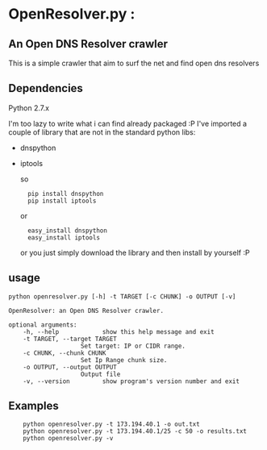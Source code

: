 OpenResolver.py : 
===
## An Open DNS Resolver crawler

This is a simple crawler that aim to surf the net and find open dns resolvers
## Dependencies

Python 2.7.x

I'm too lazy to write what i can find already packaged :P
I've imported a couple of library that are not in the standard python libs:
- dnspython
- iptools

    so
    
        pip install dnspython
        pip install iptools
        
    or
    
        easy_install dnspython
        easy_install iptools

    or you just simply download the library and then install by yourself :P

## usage

    python openresolver.py [-h] -t TARGET [-c CHUNK] -o OUTPUT [-v]

    OpenResolver: an Open DNS Resolver crawler.

    optional arguments:
        -h, --help            show this help message and exit
        -t TARGET, --target TARGET
                        Set target: IP or CIDR range.
        -c CHUNK, --chunk CHUNK
                        Set Ip Range chunk size.
        -o OUTPUT, --output OUTPUT
                        Output file
        -v, --version         show program's version number and exit

##  Examples
        python openresolver.py -t 173.194.40.1 -o out.txt
        python openresolver.py -t 173.194.40.1/25 -c 50 -o results.txt 
        python openresolver.py -v
